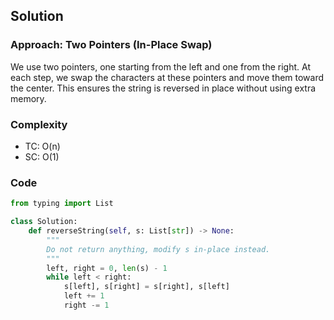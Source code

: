## Solution
### Approach: Two Pointers (In-Place Swap)
We use two pointers, one starting from the left and one from the right. 
At each step, we swap the characters at these pointers and move them toward the center. 
This ensures the string is reversed in place without using extra memory.
### Complexity
- TC: O(n)
- SC: O(1)
### Code
```python
from typing import List

class Solution:
    def reverseString(self, s: List[str]) -> None:
        """
        Do not return anything, modify s in-place instead.
        """
        left, right = 0, len(s) - 1
        while left < right:
            s[left], s[right] = s[right], s[left]
            left += 1
            right -= 1
```